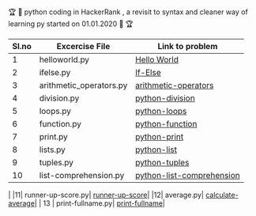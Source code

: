 :trophy: :dart: python coding in HackerRank , a revisit to syntax and cleaner way of learning py started on 01.01.2020 :dart: :trophy:

| Sl.no | Excercise File  | Link to problem | 
| ---- | ---- | ---- | 
| 1 | helloworld.py | [Hello World](https://www.hackerrank.com/challenges/py-hello-world/problem)|
| 2 | ifelse.py | [If-Else](https://www.hackerrank.com/challenges/py-if-else/problem)|
| 3 | arithmetic_operators.py | [arithmetic-operators](https://www.hackerrank.com/challenges/python-arithmetic-operators/problem)|
| 4 | division.py | [python-division](https://www.hackerrank.com/challenges/python-division/problem)|
| 5 | loops.py | [python-loops](https://www.hackerrank.com/challenges/python-loops/problem)|
| 6 | function.py | [python-function](https://www.hackerrank.com/challenges/write-a-function/problem)|
| 7 | print.py | [python-print](https://www.hackerrank.com/challenges/python-print/problem)|
| 8 | lists.py | [python-list](https://www.hackerrank.com/challenges/python-lists/problem)|
| 9 | tuples.py | [python-tuples](https://www.hackerrank.com/challenges/python-tuples/problem)|
| 10| list-comprehension.py| [python-list-comprehension](https://www.hackerrank.com/challenges/list-comprehensions/problem)|
|
|11| runner-up-score.py| [runner-up-score](https://www.hackerrank.com/challenges/find-second-maximum-number-in-a-list/problem)|
|12| average.py| [calculate-average](https://www.hackerrank.com/challenges/finding-the-percentage/problem)|
| 13 | print-fullname.py| [print-fullname](https://www.hackerrank.com/challenges/whats-your-name/problem)| 
